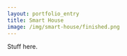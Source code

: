 ```yaml
---
layout: portfolio_entry
title: Smart House
image: /img/smart-house/finished.png
---
```


Stuff here.